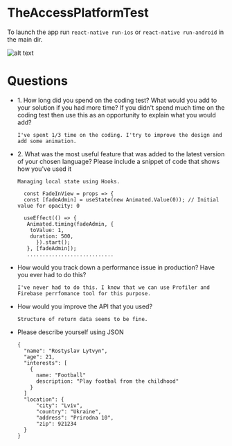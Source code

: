 # TheAccessPlatformTest
To launch the app run <code>react-native run-ios</code> or <code>react-native run-android</code> in the main dir.

![alt text](https://imgur.com/Yny7drA)

# Questions #

<ul>
<li>1. How long did you spend on the coding test? What would you add to your
solution if you had more time? If you didn't spend much time on the coding
test then use this as an opportunity to explain what you would add?

    I've spent 1/3 time on the coding. I'try to improve the design and add some animation. 
</li>

<li>2. What was the most useful feature that was added to the latest version of
your chosen language? Please include a snippet of code that shows how
you've used it </li>
  
    Managing local state using Hooks.
    
      const FadeInView = props => {
      const [fadeAdmin] = useState(new Animated.Value(0)); // Initial value for opacity: 0

      useEffect(() => {
       Animated.timing(fadeAdmin, {
        toValue: 1,
        duration: 500,
          }).start();
       }, [fadeAdmin]);
       ............................
      
 <li>How would you track down a performance issue in production? Have you
ever had to do this?</li>
    
    I've never had to do this. I know that we can use Profiler and Firebase perrfomance tool for this purpose.
    
<li>How would you improve the API that you used?</li>
    
    Structure of return data seems to be fine. 
    
<li>Please describe yourself using JSON</li>
    
    {
      "name": "Rostyslav Lytvyn",
      "age": 21,
      "interests": [
        {
          name: "Football"
          description: "Play footbal from the childhood"
        }
      ]
      "location": {
          "city": "Lviv",
          "country": "Ukraine",
          "address": "Prirodna 10",
          "zip": 921234
      }
    }
</ul>
